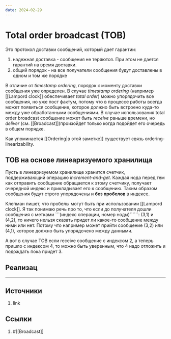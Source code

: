 ```yaml
---
date: 2024-02-29
---
```

# Total order broadcast (TOB)

Это протокол доставки сообщений, который дает гарантии:

1. надежная доставка - сообщения не теряются. При этом не дается гарантий на время доставки.
1. общий порядок - на все получатели сообщения будут доставлены в одном и том же порядке

В отличие от *timestamp ordering*, порядок к моменту доставки сообщения уже определен. В случае *timestamp ordering*  (например [[Lampord clock]] обеспечивает *total order*) можно упорядочить все сообщения, но уже пост фактум, потому что в процессе работы всегда может появиться сообщение, которое должно быть встроено куда-то между уже обработанными сообщениями. В случае использования total order broadcast сообщение может быть *receive* раньше времени, но *deliver* (см. [[Broadcast]])произойдет только когда подойдет его очередь в общем порядке.

Как упоминается [[Ordering|в этой заметке]] существует связь ordering-linearizability.

## TOB на основе линеаризуемого хранилища

Пусть в линеаризуемом хранилище хранится счетчик, поддерживающий операцию *increment-and-get*. Каждая нода перед тем как отправить сообщение обращается к этому счетчику, получает очередной индекс и прикладывает его к сообщению. Таким образом сообщения будут строго упорядочены и **без пробелов** в индексе.

Клепман пишет, что пробелы могут быть при использовании [[Lampord clock]]. Я так понимаю речь про то, что если до получателя дошли сообщения с метками ```(индекс операции, номер ноды)``````: (3,1) и (4,2), то ничего нельзя сказать придет ли какое-то сообщение между ними или нет. Потому что например может прийти сообщение (3,2) или (4,1), которое должно быть упорядочено между данными.

А вот в случае TOB если receive сообщение с индексом 2, а теперь пришло с индексом 4, то можно быть уверенным, что 4 надо отложить и подождать пока придет 3.

## Реализац

---

## Источники

1. link

## Ссылки

1. #[[Broadcast]]

